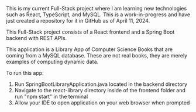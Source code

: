 This is my current Full-Stack project where I am learning new technologies such as React, TypeScript, and MySQL. This is a work-in-progress and have just created a repository for it in GitHub as of April 11, 2024.

This Full-Stack project consists of a React frontend and a Spring Boot backend with REST APIs.

This application is a Library App of Computer Science Books that are coming from a MySQL database. These are not real books, they are merely examples of computing dynamic data.

To run this app:

1. Run SpringBootLibraryApplication.java located in the backend directory
2. Navigate to the react-library directory inside of the frontend folder and run "npm start" in the terminal
3. Allow your IDE to open application on your web browser when prompted
